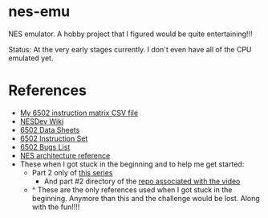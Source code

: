 # nes-emu
NES emulator. A hobby project that I figured would be quite entertaining!!!

Status: At the very early stages currently. I don't even have all of the CPU emulated yet.


# References
- [My 6502 instruction matrix CSV file](https://gist.github.com/mrniceguy127/356a06ac20bf72106305e43b2897bc62)
- [NESDev Wiki](https://wiki.nesdev.org/w/index.php/Nesdev_Wiki)
- [6502 Data Sheets](http://archive.6502.org/datasheets/rockwell_r650x_r651x.pdf)
- [6502 Instruction Set](https://www.masswerk.at/6502/6502_instruction_set.html)
- [6502 Bugs List](http://nesdev.icequake.net/6502bugs.txt)
- [NES architecture reference](http://fms.komkon.org/EMUL8/NES.html)
- These when I got stuck in the beginning and to help me get started:
  - Part 2 only of [this series](https://www.youtube.com/watch?v=8XmxKPJDGU0)
    - And part #2 directory of the [repo associated with the video](https://github.com/OneLoneCoder/olcNES/tree/master/Part%232%20-%20CPU)
  - ^ These are the only references used when I got stuck in the beginning. Anymore than this and the challenge would be lost. Along with the fun!!!!
